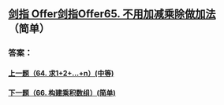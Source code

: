 ## [ 剑指 Offer剑指Offer65. 不用加减乘除做加法](https://leetcode-cn.com/problems/merge-two-sorted-lists/)（简单）





### 答案：



#### [上一题（64. 求1+2+…+n）(中等)](https://github.com/sdwwld/leetCode/blob/master/src/main/java/com/wld/java/offer/剑指Offer64.md)

#### [下一题（66. 构建乘积数组）(简单)](https://github.com/sdwwld/leetCode/blob/master/src/main/java/com/wld/java/offer/剑指Offer66.md)